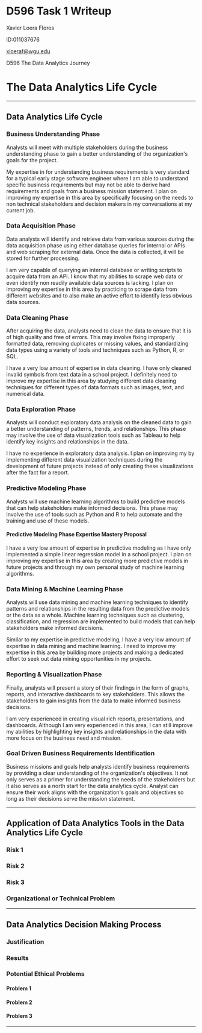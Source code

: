 # D596 Task 1 Writeup

Xavier Loera Flores

ID:011037676

xloeraf@wgu.edu

D596 The Data Analytics Journey

# The Data Analytics Life Cycle

---

## Data Analytics Life Cycle

### Business Understanding Phase

Analysts will meet with multiple stakeholders during the business understanding phase to gain a better understanding of the organization's goals for the project.

My expertise in for understanding business requirements is very standard for a typical early stage software engineer where I am able to understand specific business requirements but may not be able to derive hard requirements and goals from a business mission statement. I plan on improving my expertise in this area by specifically focusing on the needs to non technical stakeholders and decision makers in my conversations at my current job.

### Data Acquisition Phase

Data analysts will identify and retrieve data from various sources during the data acquisition phase using either database queries for internal or APIs and web scraping for external data. Once the data is collected, it will be stored for further processing.

I am very capable of querying an internal database or writing scripts to acquire data from an API. I know that my abilities to scrape web data or even identify non readily available data sources is lacking. I plan on improving my expertise in this area by practicing to scrape data from different websites and to also make an active effort to identify less obvious data sources.

### Data Cleaning Phase

After acquiring the data, analysts need to clean the data to ensure that it is of high quality and free of errors. This may involve fixing improperly formatted data, removing duplicates or missing values, and standardizing data types using a variety of tools and techniques such as Python, R, or SQL.

I have a very low amount of expertise in data cleaning. I have only cleaned invalid symbols from text data in a school project. I definitely need to improve my expertise in this area by studying different data cleaning techniques for different types of data formats such as images, text, and numerical data.

### Data Exploration Phase

Analysts will conduct exploratory data analysis on the cleaned data to gain a better understanding of patterns, trends, and relationships. This phase may involve the use of data visualization tools such as Tableau to help identify key insights and relationships in the data.

I have no experience in exploratory data analysis. I plan on improving my by implementing different data visualization techniques during the development of future projects instead of only creating these visualizations after the fact for a report.

### Predictive Modeling Phase

Analysts will use machine learning algorithms to build predictive models that can help stakeholders make informed decisions. This phase may involve the use of tools such as Python and R to help automate and the training and use of these models.

#### Predictive Modeling Phase Expertise Mastery Proposal

I have a very low amount of expertise in predictive modeling as I have only implemented a simple linear regression model in a school project. I plan on improving my expertise in this area by creating more predictive models in future projects and through my own personal study of machine learning algorithms.

### Data Mining & Machine Learning Phase

Analysts will use data mining and machine learning techniques to identify patterns and relationships in the resulting data from the predictive models or the data as a whole. Machine learning techniques such as clustering, classification, and regression are implemented to build models that can help stakeholders make informed decisions.

Similar to my expertise in predictive modeling, I have a very low amount of expertise in data mining and machine learning. I need to improve my expertise in this area by building more projects and making a dedicated effort to seek out data mining opportunities in my projects.

### Reporting & Visualization Phase

Finally, analysts will present a story of their findings in the form of graphs, reports, and interactive dashboards to key stakeholders. This allows the stakeholders to gain insights from the data to make informed business decisions.

I am very experienced in creating visual rich reports, presentations, and dashboards. Although I am very experienced in this area, I can still improve my abilities by highlighting key insights and relationships in the data with more focus on the business need and mission.

### Goal Driven Business Requirements Identification

Business missions and goals help analysts identify business requirements by providing a clear understanding of the organization's objectives. It not only serves as a primer for understanding the needs of the stakeholders but it also serves as a north start for the data analytics cycle. Analyst can ensure their work aligns with the organization's goals and objectives so long as their decisions serve the mission statement.

---

## Application of Data Analytics Tools in the Data Analytics Life Cycle

### Risk 1

### Risk 2

### Risk 3

### Organizational or Technical Problem

---

## Data Analytics Decision Making Process

### Justification

### Results

### Potential Ethical Problems

#### Problem 1

#### Problem 2

#### Problem 3

---
